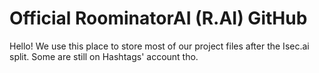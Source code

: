 # Official RoominatorAI (R.AI) GitHub

Hello! We use this place to store most of our project files after the Isec.ai split. Some are still on Hashtags' account tho.
